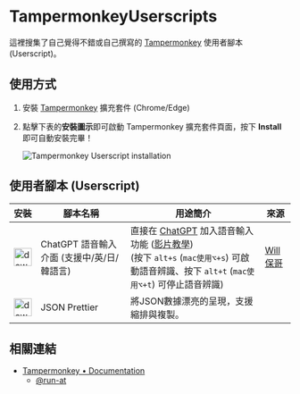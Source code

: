 # TampermonkeyUserscripts

這裡搜集了自己覺得不錯或自己撰寫的 [Tampermonkey](https://www.tampermonkey.net/) 使用者腳本 (Userscript)。

## 使用方式

1. 安裝 [Tampermonkey](https://chrome.google.com/webstore/detail/tampermonkey/dhdgffkkebhmkfjojejmpbldmpobfkfo) 擴充套件 (Chrome/Edge)

2. 點擊下表的**安裝圖示**即可啟動 Tampermonkey 擴充套件頁面，按下 **Install** 即可自動安裝完畢！

    ![Tampermonkey Userscript installation](https://user-images.githubusercontent.com/88981/125022420-3baca180-e0af-11eb-9d37-7abad8bf96fa.jpg)

## 使用者腳本 (Userscript)

<table>
  <thead>
    <tr>
      <th nowrap>安裝</th>
      <th>腳本名稱</th>
      <th nowrap>用途簡介</th>
      <th>來源</th>
    </tr>
  </thead>
  <tbody>
    <tr>
      <td>
        <a href="https://github.com/wjdesign/TampermonkeyScripts/raw/main/src/ChatGPTWithVoiceInput.user.js">
          <img src="https://img.icons8.com/color/96/null/downloads.png" alt="download" width="32" />
        </a>
      </td>
      <td>ChatGPT 語音輸入介面 (支援中/英/日/韓語言)</td>
      <td>
        直接在 <a href="https://chat.openai.com/chat">ChatGPT</a> 加入語音輸入功能 (<a href="https://www.youtube.com/watch?v=DgFwtRj4jkU" target="_blank">影片教學</a>)<br>
        (按下 <code>alt+s</code> (<code>mac使用⌥+s</code>) 可啟動語音辨識、按下 <code>alt+t</code> (<code>mac使用⌥+t</code>) 可停止語音辨識)
      </td>
      <td>
        <a href="https://github.com/doggy8088/TampermonkeyUserscripts" target="_blank">Will 保哥</a>
      </td>
    </tr>
    <tr>
      <td>
        <a href="https://github.com/wjdesign/TampermonkeyScripts/raw/main/src/JSONPrettier.user.js">
          <img src="https://img.icons8.com/color/96/null/downloads.png" alt="download" width="32" />
        </a>
      </td>
      <td>JSON Prettier</td>
      <td>將JSON數據漂亮的呈現，支援縮排與複製。</td>
      <td></td>
    </tr>
  </tbody>
</table>

## 相關連結

- [Tampermonkey • Documentation](https://www.tampermonkey.net/documentation.php)
  - [@run-at](https://www.tampermonkey.net/documentation.php#_run_at)
